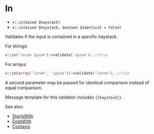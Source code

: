 # In

- `v::in(mixed $haystack)`
- `v::in(mixed $haystack, boolean $identical = false)`

Validates if the input is contained in a specific haystack.

For strings:

```php
v::in('lorem ipsum')->validate('ipsum'); //true
```

For arrays:

```php
v::in(array('lorem', 'ipsum'))->validate('lorem'); //true
```

A second parameter may be passed for identical comparison instead
of equal comparison.

Message template for this validator includes `{{haystack}}`.

See also:

  * [StartsWith](StartsWith.md)
  * [EndsWith](EndsWith.md)
  * [Contains](Contains.md)
